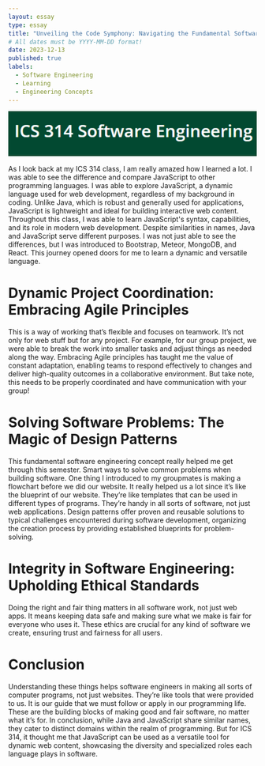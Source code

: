 ```yaml
---
layout: essay
type: essay
title: "Unveiling the Code Symphony: Navigating the Fundamental Software Engineering Concepts"
# All dates must be YYYY-MM-DD format!
date: 2023-12-13
published: true
labels:
  - Software Engineering
  - Learning
  - Engineering Concepts
---
```

<img width="600" class="rounded float-start pe-4" src="../img/Ics314.PNG">

  As I look back at my ICS 314 class, I am really amazed how I learned a lot. I was able to see the difference and compare JavaScript to other programming languages. I was able to explore JavaScript, a dynamic language used for web development, regardless of my background in coding. Unlike Java, which is robust and generally used for applications, JavaScript is lightweight and ideal for building interactive web content. Throughout this class, I was able to learn JavaScript's syntax, capabilities, and its role in modern web development. Despite similarities in names, Java and JavaScript serve different purposes. I was not just able to see the differences, but I was introduced to Bootstrap, Meteor, MongoDB, and React. This journey opened doors for me to learn a dynamic and versatile language.
  
# Dynamic Project Coordination: Embracing Agile Principles
  This is a way of working that’s flexible and focuses on teamwork. It’s not only for web stuff but for any project. For example, for our group project, we were able to break the work into smaller tasks and adjust things as needed along the way. Embracing Agile principles has taught me the value of constant adaptation, enabling teams to respond effectively to changes and deliver high-quality outcomes in a collaborative environment. But take note, this needs to be properly coordinated and have communication with your group!

# Solving Software Problems: The Magic of Design Patterns
  This fundamental software engineering concept really helped me get through this semester. Smart ways to solve common problems when building software. One thing I introduced to my groupmates is making a flowchart before we did our website. It really helped us a lot since it’s like the blueprint of our website. They’re like templates that can be used in different types of programs. They’re handy in all sorts of software, not just web applications. Design patterns offer proven and reusable solutions to typical challenges encountered during software development, organizing the creation process by providing established blueprints for problem-solving. 
  
# Integrity in Software Engineering: Upholding Ethical Standards
  Doing the right and fair thing matters in all software work, not just web apps. It means keeping data safe and making sure what we make is fair for everyone who uses it. These ethics are crucial for any kind of software we create, ensuring trust and fairness for all users.

# Conclusion
  Understanding these things helps software engineers in making all sorts of computer programs, not just websites. They’re like tools that were provided to us. It is our guide that we must follow or apply in our programming life. These are the building blocks of making good and fair software, no matter what it’s for. In conclusion, while Java and JavaScript share similar names, they cater to distinct domains within the realm of programming. But for ICS 314, it thought me that JavaScript can be used as a versatile tool for dynamic web content, showcasing the diversity and specialized roles each language plays in software.
